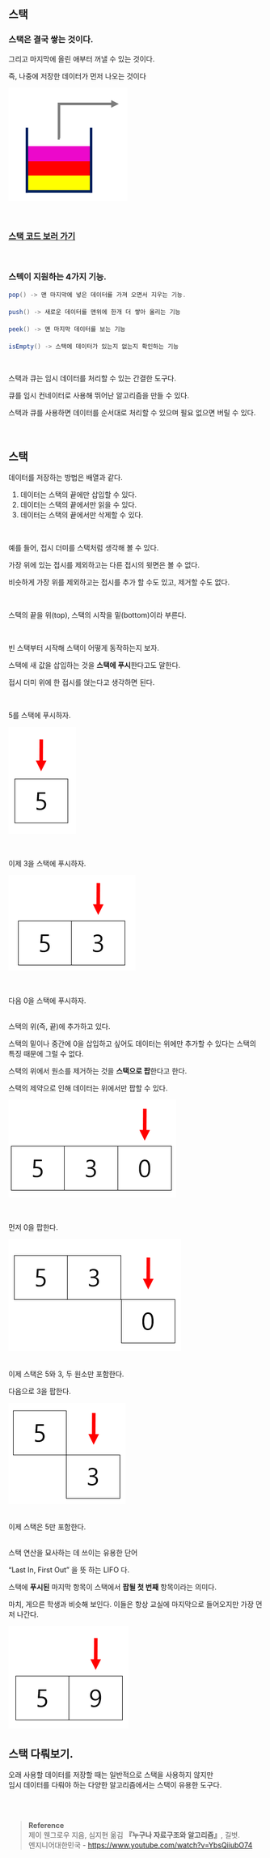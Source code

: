 ## 스택

### 스택은 결국 쌓는 것이다.

그리고 마지막에 올린 애부터 꺼낼 수 있는 것이다.

즉, 나중에 저장한 데이터가 먼저 나오는 것이다

![이미지](/programming/img/스택0.PNG)

<br/>

### [스택 코드 보러 가기]()

<br/>

### 스텍이 지원하는 4가지 기능.


```java
pop() -> 맨 마지막에 넣은 데이터를 가져 오면서 지우는 기능.

push() -> 새로운 데이터를 맨위에 한개 더 쌓아 올리는 기능

peek() -> 맨 마지막 데이터를 보는 기능

isEmpty() -> 스택에 데이터가 있는지 없는지 확인하는 기능
```

<br/>

스택과 큐는 임시 데이터를 처리할 수 있는 간결한 도구다.

큐를 임시 컨네이터로 사용해 뛰어난 알고리즘을 만들 수 있다.

스택과 큐를 사용하면 데이터를 순서대로 처리할 수 있으며 필요 없으면 버릴 수 있다.

<br/>

## 스택

데이터를 저장하는 방법은 배열과 같다.

1. 데이터는 스택의 끝에만 삽입할 수 있다.
2. 데이터는 스택의 끝에서만 읽을 수 있다.
3. 데이터는 스택의 끝에서만 삭제할 수 있다.

<br/>

예를 들어, 접시 더미를 스택처럼 생각해 볼 수 있다. 

가장 위에 있는 접시를 제외하고는 다른 접시의 윗면은 볼 수 없다. 

비슷하게 가장 위를 제외하고는 접시를 추가 할 수도 있고, 제거할 수도 없다.

<br/>

스택의 끝을 위(top), 스택의 시작을 밑(bottom)이라 부른다.

<br/>

빈 스택부터 시작해 스택이 어떻게 동작하는지 보자.

스택에 새 값을 삽입하는 것을 **스택에 푸시**한다고도 말한다.

접시 더미 위에 한 접시를 얹는다고 생각하면 된다.

<br/>

5를 스택에 푸시하자.

![이미지](/programming/img/스택1.PNG)

<br/>

이제 3을 스택에 푸시하자.

![이미지](/programming/img/스택2.PNG)

<br/>

다음 0을 스택에 푸시하자.

<br/>스택의 위(즉, 끝)에 추가하고 있다. 

스택의 밑이나 중간에 0을 삽입하고 싶어도 데이터는 위에만 추가할 수 있다는 스택의 특징 때문에 그럴 수 없다.

스택의 위에서 원소를 제거하는 것을 **스택으로 팝**한다고 한다.

스택의 제약으로 인해 데이터는 위에서만 팝할 수 있다.

![이미지](/programming/img/스택3.PNG)

<br/>

먼저 0을 팝한다.

![이미지](/programming/img/스택4.PNG)

<br/>이제 스택은 5와 3, 두 원소만 포함한다.

다음으로 3을 팝한다.

![이미지](/programming/img/스택5.PNG)

<br/>이제 스택은 5만 포함한다.

<br/>스택 연산을 묘사하는 데 쓰이는 유용한 단어

“Last In, First Out” 을 뜻 하는 LIFO 다.

스택에 **푸시된** 마지막 항목이 스택에서 **팝될 첫 번째** 항목이라는 의미다.

마치, 게으른 학생과 비슷해 보인다. 이들은 항상 교실에 마지막으로 들어오지만 가장 먼저 나간다.

![이미지](/programming/img/스택6.PNG)

## 스택 다뤄보기.

오래 사용할 데이터를 저장할 때는 일반적으로 스택을 사용하지 않지만 <br/>임시 데이터를 다뤄야 하는 다양한 알고리즘에서는 스택이 유용한 도구다.

<br/><br/>

>**Reference**
<br/>제이 웬그로우 지음, 심지현 옮김 **『**누구나 자료구조와 알고리즘**』**, 길벗. <br/>
엔지니어대한민국 - https://www.youtube.com/watch?v=YbsQiiubO74